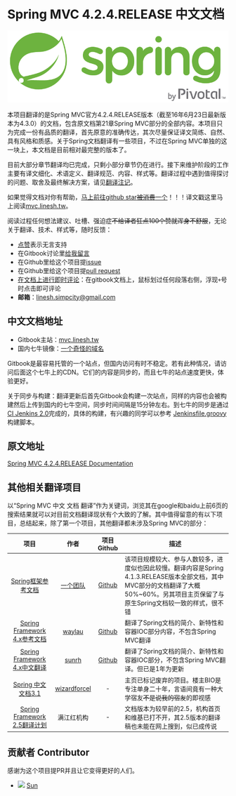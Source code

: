 # Spring MVC 4.2.4.RELEASE 中文文档

![Spring Logo](./spring-logo.png)

本项目翻译的是Spring MVC官方4.2.4.RELEASE版本（截至16年6月23日最新版本为4.3.0）的文档，包含原文档第21章Spring MVC部分的全部内容。本项目只为完成一份有品质的翻译，首先原意的准确传达，其次尽量保证译文简练、自然、具有风格和质感。关于Spring文档翻译有一些项目，不过在Spring MVC单独的这一块上，本文档是目前相对最完整的版本了。

目前大部分章节翻译均已完成，只剩小部分章节仍在进行。接下来维护阶段的工作主要有译文细化、术语定义、翻译规范、内容、样式等。翻译过程中遇到值得探讨的问题、取舍及最终解决方案，请见[翻译注记](NOTES.md)。

如果觉得文档对你有帮助，[马上前往github star~~被消费~~一个](https://github.com/linesh-simplicity/translation-spring-mvc-4-documentation)！！！译文戳这里马上阅读[mvc.linesh.tw](http://mvc.linesh.tw)。

阅读过程任何想法建议、吐槽、强迫症~~不给译者狂点100个赞就浑身不舒服~~，无论关于翻译、技术、样式等，随时反馈：
* [点赞](https://github.com/linesh-simplicity/translation-spring-mvc-4-documentation)表示无言支持
* 在Gitbook讨论里[给我留言](https://www.gitbook.com/book/linesh/spring-mvc-documentation-linesh-translation/discussions)
* 在Github里给这个项目提[issue](https://github.com/linesh-simplicity/gitbook-translation-spring-mvc-documentation/issues)
* 在Github里给这个项目提[pull request](https://github.com/linesh-simplicity/translation-spring-mvc-4-documentation/pulls)
* [在文档上进行即时评论](http://mvc.linesh.tw)：在gitbook文档上，鼠标划过任何段落右侧，浮现`+`号时点击即可评论
* **邮箱**：linesh.simpcity@gmail.com

## 中文文档地址

* Gitbook主站：[mvc.linesh.tw](http://mvc.linesh.tw)
* 国内七牛镜像：[一个奇怪的域名](7xvpsh.com1.z0.glb.clouddn.com)

Gitbook是最容易托管的一个站点，但国内访问有时不稳定。若有此种情况，请访问后面这个七牛上的CDN。它们的内容是同步的，而且七牛的站点速度更快，体验更好。

关于同步与构建：翻译更新后首先Gitbook会构建一次站点，同样的内容也会被构建然后上传到国内的七牛空间，同步时间间隔是15分钟左右。到七牛的同步是通过[CI Jenkins 2.0](https://jenkins.io/2.0/)完成的，具体的构建，有兴趣的同学可以参考 [Jenkinsfile.groovy](https://github.com/linesh-simplicity/translation-spring-mvc-4-documentation/blob/master/Jenkinsfile.groovy)构建脚本。

## 原文地址
[Spring MVC 4.2.4.RELEASE Documentation](http://docs.spring.io/spring-framework/docs/4.2.4.RELEASE/spring-framework-reference/html/mvc.html)

## 其他相关翻译项目

以“Spring MVC 中文 文档 翻译”作为关键词，浏览其在google和baidu上前6页的搜索结果就可以对目前文档翻译现状有个大致的了解。其中值得留意的有以下项目，总结起来，除了第一个项目，其他翻译都未涉及Spring MVC的部分：

| 项目 | 作者 | 项目Github | 描述 |
| :---: | :---: | :---: | --- |
| [Spring框架参考文档](http://spring.cndocs.tk) | [一个团队](http://blog.csdn.net/isea533/article/details/50450289) | [Github](http://git.oschina.net/free/spring-framework-reference) | 该项目规模较大、参与人数较多，进度似也因此较慢。翻译内容是Spring 4.1.3.RELEASE版本全部文档，其中MVC部分的文档翻译了大概50%~60%。另其项目主页保留了与原生Spring文档较一致的样式，很不错 |
| [Spring Framework 4.x参考文档](https://waylau.gitbooks.io/spring-framework-4-reference/content/) | [waylau](https://github.com/waylau) | [Github](https://github.com/waylau/spring-framework-4-reference) | 翻译了Spring文档的简介、新特性和容器IOC部分内容，不包含Spring MVC翻译 |
| [Spring Framework 4.x中文翻译](https://sunrh.gitbooks.io/spring4-reference-chinese/content/) | [sunrh](https://github.com/sunrh) | [Github](https://github.com/sunrh/spring-reference-chinese) | 翻译了Spring文档的简介、新特性和容器IOC部分，不包含Spring MVC翻译。但已是1年为更新 |
| [Spring 中文文档3.1](https://wizardforcel.gitbooks.io/spring-doc-3x/content/) | [wizardforcel](https://github.com/wizardforcel) | - | 主页已标记废弃的项目。楼主BIO是专注单身二十年，言语间竟有一种大学宿友~~不是说我的宿友~~的即视感 |
| [Spring Framework 2.5翻译计划](http://javasalatu.iteye.com/blog/1212618) | 满江红机构 | - | 文档版本为较早前的2.5，机构首页和维基已打不开，其2.5版本的翻译稿也未能在网上搜到，似已成传说 |

## 贡献者 Contributor

感谢为这个项目提PR并且让它变得更好的人们。

* ![](https://avatars0.githubusercontent.com/u/2171071?v=3&s=20) [Sun](https://github.com/yaming116)
